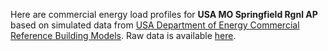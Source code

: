 Here are commercial energy load profiles for **USA MO Springfield Rgnl AP** based on simulated data from
[USA Department of Energy Commercial Reference Building Models](http://energy.gov/eere/buildings/commercial-reference-buildings). 
Raw data is available [here](https://openei.org/doe-opendata/dataset/commercial-and-residential-hourly-load-profiles-for-all-tmy3-locations-in-the-united-states).